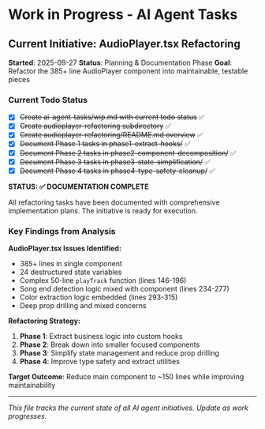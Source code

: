 # Work in Progress - AI Agent Tasks

## Current Initiative: AudioPlayer.tsx Refactoring

**Started**: 2025-09-27
**Status**: Planning & Documentation Phase
**Goal**: Refactor the 385+ line AudioPlayer component into maintainable, testable pieces

### Current Todo Status

- [x] ~~Create ai-agent-tasks/wip.md with current todo status~~ ✅
- [x] ~~Create audioplayer-refactoring subdirectory~~ ✅
- [x] ~~Create audioplayer-refactoring/README.md overview~~ ✅
- [x] ~~Document Phase 1 tasks in phase1-extract-hooks/~~ ✅
- [x] ~~Document Phase 2 tasks in phase2-component-decomposition/~~ ✅
- [x] ~~Document Phase 3 tasks in phase3-state-simplification/~~ ✅
- [x] ~~Document Phase 4 tasks in phase4-type-safety-cleanup/~~ ✅

**STATUS: ✅ DOCUMENTATION COMPLETE**

All refactoring tasks have been documented with comprehensive implementation plans. The initiative is ready for execution.

### Key Findings from Analysis

**AudioPlayer.tsx Issues Identified:**
- 385+ lines in single component
- 24 destructured state variables
- Complex 50-line `playTrack` function (lines 146-196)
- Song end detection logic mixed with component (lines 234-277)
- Color extraction logic embedded (lines 293-315)
- Deep prop drilling and mixed concerns

**Refactoring Strategy:**
1. **Phase 1**: Extract business logic into custom hooks
2. **Phase 2**: Break down into smaller focused components
3. **Phase 3**: Simplify state management and reduce prop drilling
4. **Phase 4**: Improve type safety and extract utilities

**Target Outcome**: Reduce main component to ~150 lines while improving maintainability

---

*This file tracks the current state of all AI agent initiatives. Update as work progresses.*